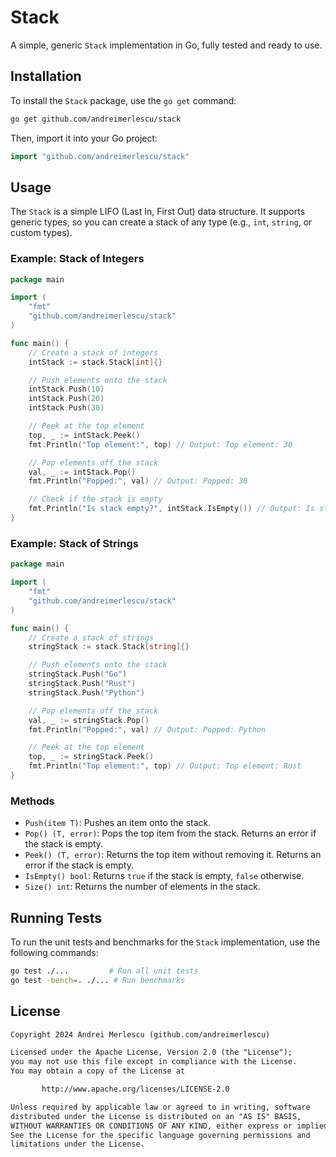 # Stack

A simple, generic `Stack` implementation in Go, fully tested and ready to use.

## Installation

To install the `Stack` package, use the `go get` command:

```bash
go get github.com/andreimerlescu/stack
```

Then, import it into your Go project:

```go
import "github.com/andreimerlescu/stack"
```

## Usage

The `Stack` is a simple LIFO (Last In, First Out) data structure. It supports generic types, so you can create a stack of any type (e.g., `int`, `string`, or custom types).

### Example: Stack of Integers

```go
package main

import (
	"fmt"
	"github.com/andreimerlescu/stack"
)

func main() {
	// Create a stack of integers
	intStack := stack.Stack[int]{}

	// Push elements onto the stack
	intStack.Push(10)
	intStack.Push(20)
	intStack.Push(30)

	// Peek at the top element
	top, _ := intStack.Peek()
	fmt.Println("Top element:", top) // Output: Top element: 30

	// Pop elements off the stack
	val, _ := intStack.Pop()
	fmt.Println("Popped:", val) // Output: Popped: 30

	// Check if the stack is empty
	fmt.Println("Is stack empty?", intStack.IsEmpty()) // Output: Is stack empty? false
}
```

### Example: Stack of Strings

```go
package main

import (
	"fmt"
	"github.com/andreimerlescu/stack"
)

func main() {
	// Create a stack of strings
	stringStack := stack.Stack[string]{}

	// Push elements onto the stack
	stringStack.Push("Go")
	stringStack.Push("Rust")
	stringStack.Push("Python")

	// Pop elements off the stack
	val, _ := stringStack.Pop()
	fmt.Println("Popped:", val) // Output: Popped: Python

	// Peek at the top element
	top, _ := stringStack.Peek()
	fmt.Println("Top element:", top) // Output: Top element: Rust
}
```

### Methods

- `Push(item T)`: Pushes an item onto the stack.
- `Pop() (T, error)`: Pops the top item from the stack. Returns an error if the stack is empty.
- `Peek() (T, error)`: Returns the top item without removing it. Returns an error if the stack is empty.
- `IsEmpty() bool`: Returns `true` if the stack is empty, `false` otherwise.
- `Size() int`: Returns the number of elements in the stack.

## Running Tests

To run the unit tests and benchmarks for the `Stack` implementation, use the following commands:

```bash
go test ./...         # Run all unit tests
go test -bench=. ./... # Run benchmarks
```

## License

```txt
Copyright 2024 Andrei Merlescu (github.com/andreimerlescu)

Licensed under the Apache License, Version 2.0 (the "License");
you may not use this file except in compliance with the License.
You may obtain a copy of the License at

       http://www.apache.org/licenses/LICENSE-2.0

Unless required by applicable law or agreed to in writing, software
distributed under the License is distributed on an "AS IS" BASIS,
WITHOUT WARRANTIES OR CONDITIONS OF ANY KIND, either express or implied.
See the License for the specific language governing permissions and
limitations under the License.
```

